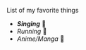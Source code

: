 List of my favorite things

* _**Singing**_ :microphone:
* _Running_ :runner:
* _Anime/Manga_ :book: